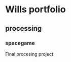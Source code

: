 # Wills portfolio

## processing

### spacegame
Final procesing project

[](https://github.com/willsnow06/python_programing1/blob/gh-pages/images/Screen%20Shot%202021-03-18%20at%208.38.03%20AM.png?raw=true)
